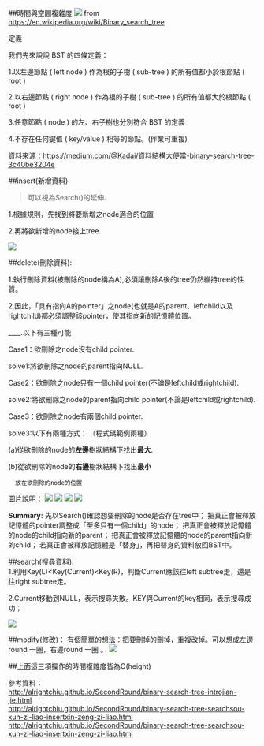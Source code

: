 ##時間與空間複雜度
![](https://github.com/hello02923/lai/blob/master/image/截圖%202019-11-21%20下午9.39.38.png)
from https://en.wikipedia.org/wiki/Binary_search_tree

定義

我們先來說說 BST 的四條定義：

1.以左邊節點 ( left node ) 作為根的子樹 ( sub-tree ) 的所有值都小於根節點 ( root )  

2.以右邊節點 ( right node ) 作為根的子樹 ( sub-tree ) 的所有值都大於根節點 ( root )  

3.任意節點 ( node ) 的左、右子樹也分別符合 BST 的定義  

4.不存在任何鍵值 ( key/value ) 相等的節點。(作業可重複)  

資料來源：https://medium.com/@Kadai/資料結構大便當-binary-search-tree-3c40be3204e

##insert(新增資料):

>可以視為Search()的延伸. 

1.根據規則，先找到將要新增之node適合的位置  

2.再將欲新增的node接上tree. 


![](https://i.imgur.com/meo4czJ.png)


##delete(刪除資料): 

  1.執行刪除資料(被刪除的node稱為A),必須讓刪除A後的tree仍然維持tree的性質。  
  
  2.因此，「具有指向A的pointer」之node(也就是A的parent、leftchild以及rightchild)都必須調整該pointer，使其指向新的記憶體位置。  
  
____.以下有三種可能 
  
  Case1：欲刪除之node沒有child pointer. 
  
  solve1:將欲刪除之node的parent指向NULL.   
  
  Case2：欲刪除之node只有一個child pointer(不論是leftchild或rightchild). 
  
  solve2:將欲刪除之node的parent指向child pointer(不論是leftchild或rightchild). 
  
  Case3：欲刪除之node有兩個child pointer. 
  
  solve3:以下有兩種方式：  （程式碼範例兩種）
  
  (a)從欲刪除的node的**左邊**樹狀結構下找出**最大**. 
  
  (b)從欲刪除的node的**右邊**樹狀結構下找出**最小**
      
      放在欲刪除的node的位置
      
      
 圖片說明：
 ![](https://github.com/hello02923/lai/blob/master/image/deletecase1.png)
 ![](https://github.com/hello02923/lai/blob/master/image/deletecase2.png)
 ![](https://i.imgur.com/PA0iIDs.png)
 ![](https://i.imgur.com/nCNgEZW.png)
 
 **Summary:**
先以Search()確認想要刪除的node是否存在tree中；
把真正會被釋放記憶體的pointer調整成「至多只有一個child」的node；
把真正會被釋放記憶體的node的child指向新的parent；
把真正會被釋放記憶體的node的parent指向新的child；
若真正會被釋放記憶體是「替身」，再把替身的資料放回BST中。
      

##search(搜尋資料):  
  1.利用Key(L)<Key(Current)<Key(R)，判斷Current應該往left subtree走，還是往right subtree走。
  
  2.Current移動到NULL，表示搜尋失敗。KEY與Current的key相同，表示搜尋成功；
  
  ![](https://i.imgur.com/cvGVDY2.png)
  
##modify(修改)：
有個簡單的想法：把要刪掉的刪掉，重複改掉。可以想成左邊round 一圈，右邊round 一圈 。
![](https://i.imgur.com/ZV4QMSt.png)


##上面這三項操作的時間複雜度皆為O(height)

參考資料：  
http://alrightchiu.github.io/SecondRound/binary-search-tree-introjian-jie.html  
http://alrightchiu.github.io/SecondRound/binary-search-tree-searchsou-xun-zi-liao-insertxin-zeng-zi-liao.html  
http://alrightchiu.github.io/SecondRound/binary-search-tree-searchsou-xun-zi-liao-insertxin-zeng-zi-liao.html

